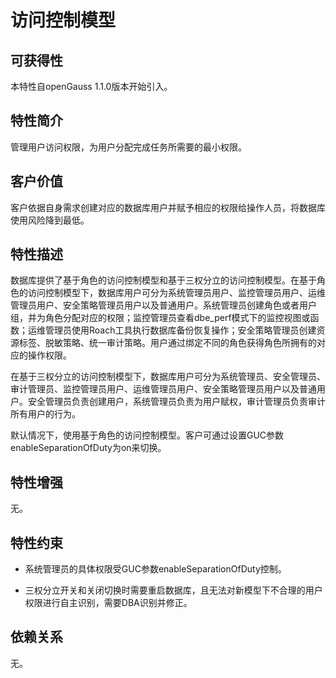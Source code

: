 # 访问控制模型<a name="ZH-CN_TOPIC_0000001135403979"></a>

## 可获得性<a name="section65352835"></a>

本特性自openGauss 1.1.0版本开始引入。

## 特性简介<a name="section51304608"></a>

管理用户访问权限，为用户分配完成任务所需要的最小权限。

## 客户价值<a name="section59088296"></a>

客户依据自身需求创建对应的数据库用户并赋予相应的权限给操作人员，将数据库使用风险降到最低。

## 特性描述<a name="section62032618"></a>

数据库提供了基于角色的访问控制模型和基于三权分立的访问控制模型。在基于角色的访问控制模型下，数据库用户可分为系统管理员用户、监控管理员用户、运维管理员用户、安全策略管理员用户以及普通用户。系统管理员创建角色或者用户组，并为角色分配对应的权限；监控管理员查看dbe\_perf模式下的监控视图或函数；运维管理员使用Roach工具执行数据库备份恢复操作；安全策略管理员创建资源标签、脱敏策略、统一审计策略。用户通过绑定不同的角色获得角色所拥有的对应的操作权限。

在基于三权分立的访问控制模型下，数据库用户可分为系统管理员、安全管理员、审计管理员、监控管理员用户、运维管理员用户、安全策略管理员用户以及普通用户。安全管理员负责创建用户，系统管理员负责为用户赋权，审计管理员负责审计所有用户的行为。

默认情况下，使用基于角色的访问控制模型。客户可通过设置GUC参数enableSeparationOfDuty为on来切换。

## 特性增强<a name="section21422657"></a>

无。

## 特性约束<a name="section06531946143616"></a>

-  系统管理员的具体权限受GUC参数enableSeparationOfDuty控制。

-  三权分立开关和关闭切换时需要重启数据库，且无法对新模型下不合理的用户权限进行自主识别，需要DBA识别并修正。

## 依赖关系<a name="section58586189"></a>

无。
